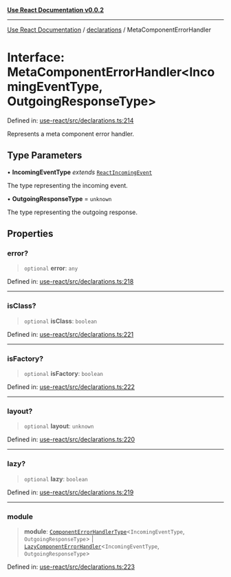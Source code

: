 [**Use React Documentation v0.0.2**](../../README.md)

***

[Use React Documentation](../../modules.md) / [declarations](../README.md) / MetaComponentErrorHandler

# Interface: MetaComponentErrorHandler\<IncomingEventType, OutgoingResponseType\>

Defined in: [use-react/src/declarations.ts:214](https://github.com/stonemjs/use-react/blob/27c0c592da81eceb639bfca4a4a8f24a448ad89c/src/declarations.ts#L214)

Represents a meta component error handler.

## Type Parameters

• **IncomingEventType** *extends* [`ReactIncomingEvent`](../type-aliases/ReactIncomingEvent.md)

The type representing the incoming event.

• **OutgoingResponseType** = `unknown`

The type representing the outgoing response.

## Properties

### error?

> `optional` **error**: `any`

Defined in: [use-react/src/declarations.ts:218](https://github.com/stonemjs/use-react/blob/27c0c592da81eceb639bfca4a4a8f24a448ad89c/src/declarations.ts#L218)

***

### isClass?

> `optional` **isClass**: `boolean`

Defined in: [use-react/src/declarations.ts:221](https://github.com/stonemjs/use-react/blob/27c0c592da81eceb639bfca4a4a8f24a448ad89c/src/declarations.ts#L221)

***

### isFactory?

> `optional` **isFactory**: `boolean`

Defined in: [use-react/src/declarations.ts:222](https://github.com/stonemjs/use-react/blob/27c0c592da81eceb639bfca4a4a8f24a448ad89c/src/declarations.ts#L222)

***

### layout?

> `optional` **layout**: `unknown`

Defined in: [use-react/src/declarations.ts:220](https://github.com/stonemjs/use-react/blob/27c0c592da81eceb639bfca4a4a8f24a448ad89c/src/declarations.ts#L220)

***

### lazy?

> `optional` **lazy**: `boolean`

Defined in: [use-react/src/declarations.ts:219](https://github.com/stonemjs/use-react/blob/27c0c592da81eceb639bfca4a4a8f24a448ad89c/src/declarations.ts#L219)

***

### module

> **module**: [`ComponentErrorHandlerType`](../type-aliases/ComponentErrorHandlerType.md)\<`IncomingEventType`, `OutgoingResponseType`\> \| [`LazyComponentErrorHandler`](../type-aliases/LazyComponentErrorHandler.md)\<`IncomingEventType`, `OutgoingResponseType`\>

Defined in: [use-react/src/declarations.ts:223](https://github.com/stonemjs/use-react/blob/27c0c592da81eceb639bfca4a4a8f24a448ad89c/src/declarations.ts#L223)
